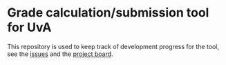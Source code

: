 # Grade calculation/submission tool for UvA
This repository is used to keep track of development progress for the tool, see the [issues](https://github.com/UvA-FNWI/GradeTool/issues) and the [project board](https://github.com/UvA-FNWI/GradeTool/projects/1).
